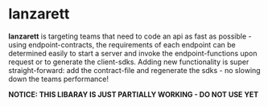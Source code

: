 # lanzarett
**lanzarett** is targeting teams that need to code an api as fast as possible - using endpoint-contracts, the requirements of each endpoint can 
be determined easily to start a server and invoke the endpoint-functions upon request or to generate the client-sdks.
Adding new functionality is super straight-forward: add the contract-file and regenerate the sdks - no slowing down the teams performance!

**NOTICE: THIS LIBARAY IS JUST PARTIALLY WORKING - DO NOT USE YET**
